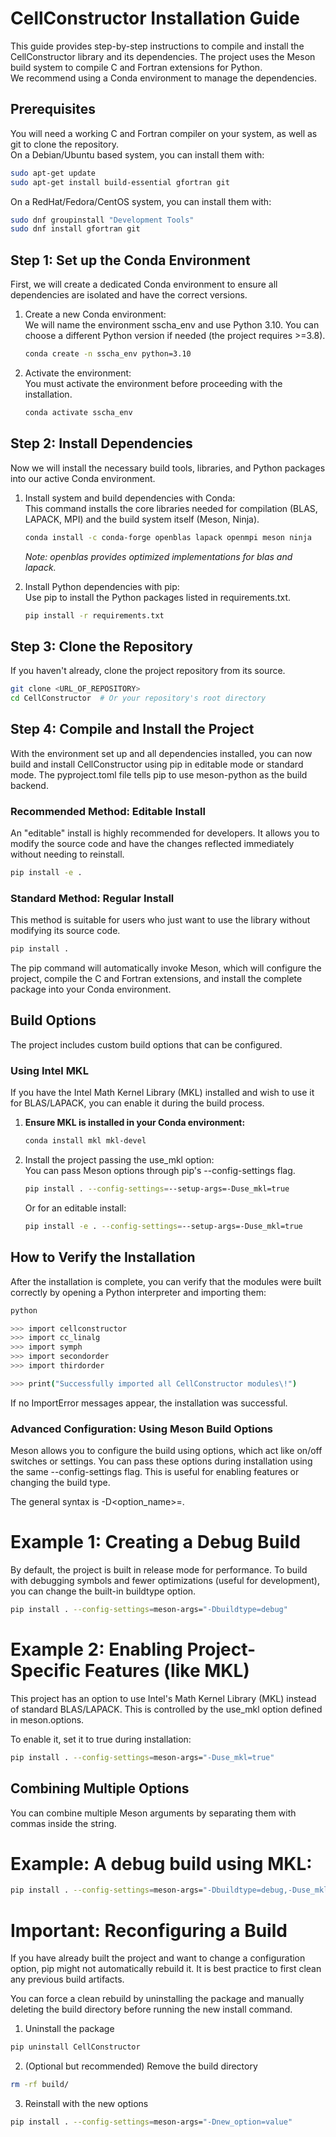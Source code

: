 # **CellConstructor Installation Guide**

This guide provides step-by-step instructions to compile and install the CellConstructor library and its dependencies. The project uses the Meson build system to compile C and Fortran extensions for Python.  
We recommend using a Conda environment to manage the dependencies.

## **Prerequisites**

You will need a working C and Fortran compiler on your system, as well as git to clone the repository.  
On a Debian/Ubuntu based system, you can install them with:
```bash
sudo apt-get update  
sudo apt-get install build-essential gfortran git
```

On a RedHat/Fedora/CentOS system, you can install them with:  
```bash
sudo dnf groupinstall "Development Tools"  
sudo dnf install gfortran git
```

## **Step 1: Set up the Conda Environment**

First, we will create a dedicated Conda environment to ensure all dependencies are isolated and have the correct versions.

1. Create a new Conda environment:  
   We will name the environment sscha\_env and use Python 3.10. You can choose a different Python version if needed (the project requires \>=3.8).
   ```bash  
   conda create -n sscha_env python=3.10
   ```

2. Activate the environment:  
   You must activate the environment before proceeding with the installation.
   ```bash  
   conda activate sscha_env
   ```

## **Step 2: Install Dependencies**

Now we will install the necessary build tools, libraries, and Python packages into our active Conda environment.

1. Install system and build dependencies with Conda:  
   This command installs the core libraries needed for compilation (BLAS, LAPACK, MPI) and the build system itself (Meson, Ninja).
   ```bash  
   conda install -c conda-forge openblas lapack openmpi meson ninja
   ```

   *Note: openblas provides optimized implementations for blas and lapack.*  
2. Install Python dependencies with pip:  
   Use pip to install the Python packages listed in requirements.txt.
   ```bash  
   pip install -r requirements.txt
   ```

## **Step 3: Clone the Repository**

If you haven't already, clone the project repository from its source.
```bash
git clone <URL_OF_REPOSITORY>  
cd CellConstructor  # Or your repository's root directory
```

## **Step 4: Compile and Install the Project**

With the environment set up and all dependencies installed, you can now build and install CellConstructor using pip in editable mode or standard mode. The pyproject.toml file tells pip to use meson-python as the build backend.

### **Recommended Method: Editable Install**

An "editable" install is highly recommended for developers. It allows you to modify the source code and have the changes reflected immediately without needing to reinstall.
```bash  
pip install -e .
```

### **Standard Method: Regular Install**

This method is suitable for users who just want to use the library without modifying its source code.
```bash  
pip install .
```

The pip command will automatically invoke Meson, which will configure the project, compile the C and Fortran extensions, and install the complete package into your Conda environment.

## **Build Options**

The project includes custom build options that can be configured.

### **Using Intel MKL**

If you have the Intel Math Kernel Library (MKL) installed and wish to use it for BLAS/LAPACK, you can enable it during the build process.

1. **Ensure MKL is installed in your Conda environment:**  
   ```bash
   conda install mkl mkl-devel
   ```

2. Install the project passing the use\_mkl option:  
   You can pass Meson options through pip's \--config-settings flag.  
   ```bash
   pip install . --config-settings=--setup-args=-Duse_mkl=true
   ```

   Or for an editable install:  
   ```bash
   pip install -e . --config-settings=--setup-args=-Duse_mkl=true
   ```

## **How to Verify the Installation**

After the installation is complete, you can verify that the modules were built correctly by opening a Python interpreter and importing them:
```bash  
python

>>> import cellconstructor  
>>> import cc_linalg  
>>> import symph  
>>> import secondorder  
>>> import thirdorder

>>> print("Successfully imported all CellConstructor modules\!")
```

If no ImportError messages appear, the installation was successful.

### Advanced Configuration: Using Meson Build Options

Meson allows you to configure the build using options, which act like on/off switches or settings. You can pass these options during installation using the same --config-settings flag. This is useful for enabling features or changing the build type.

The general syntax is -D<option_name>=<value>.

# Example 1: Creating a Debug Build

By default, the project is built in release mode for performance. To build with debugging symbols and fewer optimizations (useful for development), you can change the built-in buildtype option.

```bash
pip install . --config-settings=meson-args="-Dbuildtype=debug"
```

# Example 2: Enabling Project-Specific Features (like MKL)

This project has an option to use Intel's Math Kernel Library (MKL) instead of standard BLAS/LAPACK. This is controlled by the use_mkl option defined in meson.options.

To enable it, set it to true during installation:

```bash
pip install . --config-settings=meson-args="-Duse_mkl=true"
```

## Combining Multiple Options

You can combine multiple Meson arguments by separating them with commas inside the string.

# Example: A debug build using MKL:

```bash
pip install . --config-settings=meson-args="-Dbuildtype=debug,-Duse_mkl=true"
```

# Important: Reconfiguring a Build

If you have already built the project and want to change a configuration option, pip might not automatically rebuild it. It is best practice to first clean any previous build artifacts.

You can force a clean rebuild by uninstalling the package and manually deleting the build directory before running the new install command.

1. Uninstall the package
```bash
pip uninstall CellConstructor
```
2. (Optional but recommended) Remove the build directory
```bash
rm -rf build/
```
3. Reinstall with the new options
```bash
pip install . --config-settings=meson-args="-Dnew_option=value"
```
